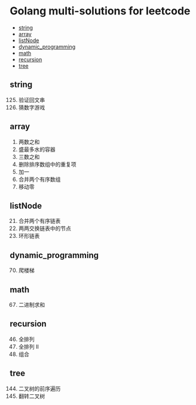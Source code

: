 # Golang multi-solutions for leetcode

* [string](#string)
* [array](#array)
* [listNode](#listNode)
* [dynamic_programming](#dynamic-programming)
* [math](#math)
* [recursion](#recursion)
* [tree](#tree)

## string
125. 验证回文串
299. 猜数字游戏

## array
1. 两数之和
11. 盛最多水的容器
15. 三数之和
26. 删除排序数组中的重复项
66. 加一
88. 合并两个有序数组
283. 移动零

## listNode
21. 合并两个有序链表
24. 两两交换链表中的节点
141. 环形链表

## dynamic_programming
70. 爬楼梯

## math
67. 二进制求和

## recursion
46. 全排列
47. 全排列 II
77. 组合

## tree
144. 二叉树的前序遍历
266. 翻转二叉树
